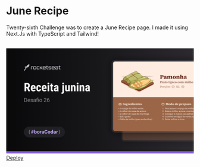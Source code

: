 <h1><strong>June Recipe</strong></h1>

<p>Twenty-sixth Challenge was to create a June Recipe page. I made it using Next.Js with TypeScript and Tailwind!</p>
<br>

<img src='./src/assets/capa.png'>

<br>
<a href='https://june-recipe.vercel.app/' target='_blank'>Deploy</a>